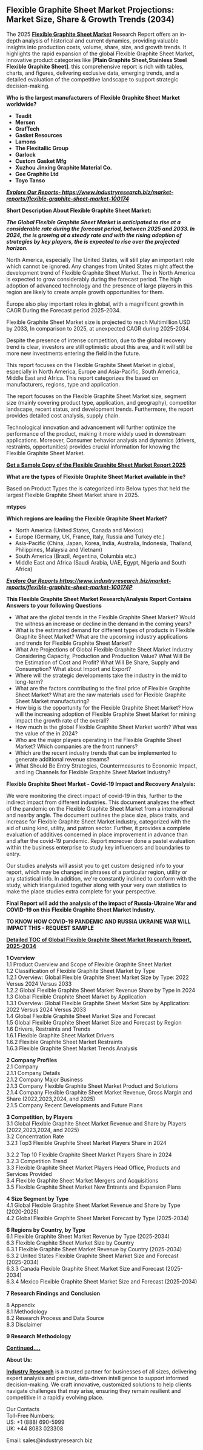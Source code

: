 <h2><strong>Flexible Graphite Sheet Market Projections: Market Size, Share & Growth Trends (2034)</strong></h2><p>The 2025&nbsp;<strong><a href="https://www.industryresearch.biz/market-reports/flexible-graphite-sheet-market-100174">Flexible Graphite Sheet Market</a></strong>&nbsp;Research Report offers an in-depth analysis of historical and current dynamics, providing valuable insights into production costs, volume, share, size, and growth trends. It highlights the rapid expansion of the global Flexible Graphite Sheet Market, innovative product categories like&nbsp;<strong>[Plain Graphite Sheet,Stainless Steel Flexible Graphite Sheet]</strong>. this comprehensive report is rich with tables, charts, and figures, delivering exclusive data, emerging trends, and a detailed evaluation of the competitive landscape to support strategic decision-making.</p><p><strong>Who is the largest manufacturers of Flexible Graphite Sheet Market worldwide?</strong></p><p><strong><ul><li>Teadit</li><li>Mersen</li><li>GrafTech</li><li>Gasket Resources</li><li>Lamons</li><li>The Flexitallic Group</li><li>Garlock</li><li>Custom Gasket Mfg</li><li>Xuzhou Jinxing Graphite Material Co.</li><li>Gee Graphite Ltd</li><li>Toyo Tanso</li></ul></strong></p><p><strong><em><a href="https://www.industryresearch.biz/enquiry/request-sample/100174">Explore Our Reports-&nbsp;https://www.industryresearch.biz/market-reports/flexible-graphite-sheet-market-100174</a></em></strong></p><p><strong>Short Description About Flexible Graphite Sheet Market:</strong></p><p><strong><em>The Global Flexible Graphite Sheet Market is anticipated to rise at a considerable rate during the forecast period, between 2025 and 2033. In 2024, the is growing at a steady rate and with the rising adoption of strategies by key players, the is expected to rise over the projected horizon.</em></strong></p><p>North America, especially The United States, will still play an important role which cannot be ignored. Any changes from United States might affect the development trend of Flexible Graphite Sheet Market. The in North America is expected to grow considerably during the forecast period. The high adoption of advanced technology and the presence of large players in this region are likely to create ample growth opportunities for them.</p><p>Europe also play important roles in global, with a magnificent growth in CAGR During the Forecast period 2025-2034.</p><p>Flexible Graphite Sheet Market size is projected to reach Multimillion USD by 2033, In comparison to 2025, at unexpected CAGR during 2025-2034.</p><p>Despite the presence of intense competition, due to the global recovery trend is clear, investors are still optimistic about this area, and it will still be more new investments entering the field in the future.</p><p>This report focuses on the Flexible Graphite Sheet Market in global, especially in North America, Europe and Asia-Pacific, South America, Middle East and Africa. This report categorizes the based on manufacturers, regions, type and application.</p><p>The report focuses on the Flexible Graphite Sheet Market size, segment size (mainly covering product type, application, and geography), competitor landscape, recent status, and development trends. Furthermore, the report provides detailed cost analysis, supply chain.</p><p>Technological innovation and advancement will further optimize the performance of the product, making it more widely used in downstream applications. Moreover, Consumer behavior analysis and dynamics (drivers, restraints, opportunities) provides crucial information for knowing the Flexible Graphite Sheet Market.</p><p><strong><a href="https://www.industryresearch.biz/enquiry/request-sample/100174">Get a Sample Copy of the Flexible Graphite Sheet Market Report 2025</a></strong></p><p><strong>What are the types of Flexible Graphite Sheet Market available in the?</strong></p><p>Based on Product Types the is categorized into Below types that held the largest Flexible Graphite Sheet Market share in 2025.</p><p><strong>mtypes</strong></p><p><strong>Which regions are leading the Flexible Graphite Sheet Market?</strong></p><ul><li>North America (United States, Canada and Mexico)</li><li>Europe (Germany, UK, France, Italy, Russia and Turkey etc.)</li><li>Asia-Pacific (China, Japan, Korea, India, Australia, Indonesia, Thailand, Philippines, Malaysia and Vietnam)</li><li>South America (Brazil, Argentina, Columbia etc.)</li><li>Middle East and Africa (Saudi Arabia, UAE, Egypt, Nigeria and South Africa)</li></ul><p><strong><em><a href="https://www.industryresearch.biz/market-reports/flexible-graphite-sheet-market-100174">Explore Our Reports https://www.industryresearch.biz/market-reports/flexible-graphite-sheet-market-100174P</a></em></strong></p><p><strong>This Flexible Graphite Sheet Market Research/Analysis Report Contains Answers to your following Questions</strong></p><ul><li>What are the global trends in the Flexible Graphite Sheet Market? Would the witness an increase or decline in the demand in the coming years?</li><li>What is the estimated demand for different types of products in Flexible Graphite Sheet Market? What are the upcoming industry applications and trends for Flexible Graphite Sheet Market?</li><li>What Are Projections of Global Flexible Graphite Sheet Market Industry Considering Capacity, Production and Production Value? What Will Be the Estimation of Cost and Profit? What Will Be Share, Supply and Consumption? What about Import and Export?</li><li>Where will the strategic developments take the industry in the mid to long-term?</li><li>What are the factors contributing to the final price of Flexible Graphite Sheet Market? What are the raw materials used for Flexible Graphite Sheet Market manufacturing?</li><li>How big is the opportunity for the Flexible Graphite Sheet Market? How will the increasing adoption of Flexible Graphite Sheet Market for mining impact the growth rate of the overall?</li><li>How much is the global Flexible Graphite Sheet Market worth? What was the value of the in 2024?</li><li>Who are the major players operating in the Flexible Graphite Sheet Market? Which companies are the front runners?</li><li>Which are the recent industry trends that can be implemented to generate additional revenue streams?</li><li>What Should Be Entry Strategies, Countermeasures to Economic Impact, and ing Channels for Flexible Graphite Sheet Market Industry?</li></ul><p><strong>Flexible Graphite Sheet Market - Covid-19 Impact and Recovery Analysis:</strong></p><p>We were monitoring the direct impact of covid-19 in this, further to the indirect impact from different industries. This document analyzes the effect of the pandemic on the Flexible Graphite Sheet Market from a international and nearby angle. The document outlines the place size, place traits, and increase for Flexible Graphite Sheet Market industry, categorized with the aid of using kind, utility, and patron sector. Further, it provides a complete evaluation of additives concerned in place improvement in advance than and after the covid-19 pandemic. Report moreover done a pastel evaluation within the business enterprise to study key influencers and boundaries to entry.</p><p>Our studies analysts will assist you to get custom designed info to your report, which may be changed in phrases of a particular region, utility or any statistical info. In addition, we're constantly inclined to conform with the study, which triangulated together along with your very own statistics to make the place studies extra complete for your perspective.</p><p><strong>Final Report will add the analysis of the impact of Russia-Ukraine War and COVID-19 on this Flexible Graphite Sheet Market Industry.</strong></p><p><strong>TO KNOW HOW COVID-19 PANDEMIC AND RUSSIA UKRAINE WAR WILL IMPACT THIS - REQUEST SAMPLE</strong></p><p><strong><a href="https://www.industryresearch.biz/market-reports/flexible-graphite-sheet-market-100174">Detailed TOC of Global Flexible Graphite Sheet Market Research Report, 2025-2034</a></strong></p><p><strong>1 Overview</strong><br /> 1.1 Product Overview and Scope of Flexible Graphite Sheet Market<br /> 1.2 Classification of Flexible Graphite Sheet Market by Type<br /> 1.2.1 Overview: Global Flexible Graphite Sheet Market Size by Type: 2022 Versus 2024 Versus 2033<br /> 1.2.2 Global Flexible Graphite Sheet Market Revenue Share by Type in 2024<br /> 1.3 Global Flexible Graphite Sheet Market by Application<br /> 1.3.1 Overview: Global Flexible Graphite Sheet Market Size by Application: 2022&nbsp;Versus 2024 Versus 2033<br /> 1.4 Global Flexible Graphite Sheet Market Size and Forecast<br /> 1.5 Global Flexible Graphite Sheet Market Size and Forecast by Region<br /> 1.6 Drivers, Restraints and Trends<br /> 1.6.1 Flexible Graphite Sheet Market Drivers<br /> 1.6.2 Flexible Graphite Sheet Market Restraints<br /> 1.6.3 Flexible Graphite Sheet Market Trends Analysis</p><p><strong>2 Company Profiles</strong><br /> 2.1 Company<br /> 2.1.1 Company Details<br /> 2.1.2 Company Major Business<br /> 2.1.3 Company Flexible Graphite Sheet Market Product and Solutions<br /> 2.1.4 Company Flexible Graphite Sheet Market Revenue, Gross Margin and Share (2022,2023,2024, and 2025)<br /> 2.1.5 Company Recent Developments and Future Plans</p><p><strong>3 Competition, by Players</strong><br /> 3.1 Global Flexible Graphite Sheet Market Revenue and Share by Players (2022,2023,2024, and 2025)<br /> 3.2 Concentration Rate<br /> 3.2.1 Top3 Flexible Graphite Sheet Market Players Share in 2024</p><p>3.2.2 Top 10 Flexible Graphite Sheet Market Players Share in 2024<br /> 3.2.3 Competition Trend<br /> 3.3 Flexible Graphite Sheet Market Players Head Office, Products and Services Provided<br /> 3.4 Flexible Graphite Sheet Market Mergers and Acquisitions<br /> 3.5 Flexible Graphite Sheet Market New Entrants and Expansion Plans</p><p><strong>4 Size Segment by Type</strong><br /> 4.1 Global Flexible Graphite Sheet Market Revenue and Share by Type (2020-2025)<br /> 4.2 Global Flexible Graphite Sheet Market Forecast by Type (2025-2034)</p><p><strong>6 Regions by Country, by Type</strong><br /> 6.1 Flexible Graphite Sheet Market Revenue by Type (2025-2034)<br /> 6.3 Flexible Graphite Sheet Market Size by Country<br /> 6.3.1 Flexible Graphite Sheet Market Revenue by Country (2025-2034)<br /> 6.3.2 United States Flexible Graphite Sheet Market Size and Forecast (2025-2034)<br /> 6.3.3 Canada Flexible Graphite Sheet Market Size and Forecast (2025-2034)<br /> 6.3.4 Mexico Flexible Graphite Sheet Market Size and Forecast (2025-2034)</p><p><strong>7 Research Findings and Conclusion</strong></p><p>8 Appendix<br /> 8.1 Methodology<br /> 8.2 Research Process and Data Source<br /> 8.3 Disclaimer</p><p><strong>9 Research Methodology</strong></p><p><strong><a href="https://www.industryresearch.biz/market-reports/flexible-graphite-sheet-market-100174">Continued&hellip;.</a></strong></p><p><strong>About Us:</strong></p><p><strong><a href="https://www.industryresearch.biz/">Industry Research</a></strong>&nbsp;is a trusted partner for businesses of all sizes, delivering expert analysis and precise, data-driven intelligence to support informed decision-making. We craft innovative, customized solutions to help clients navigate challenges that may arise, ensuring they remain resilient and competitive in a rapidly evolving place.</p><p>Our Contacts<br /> Toll-Free Numbers:<br /> US: +1 (888) 690-5999<br /> UK: +44 8083 023308</p><p>Email: sales@industryresearch.biz</p>
